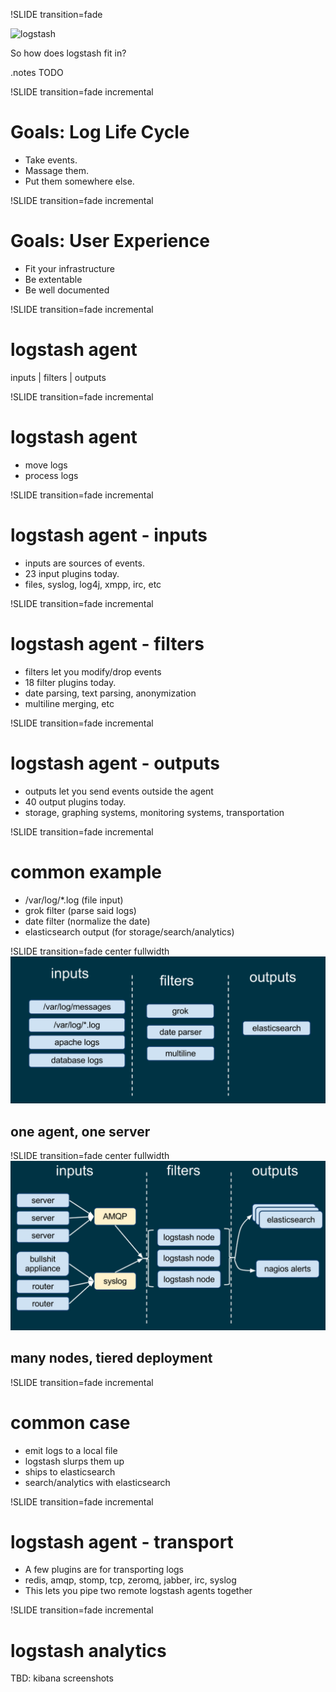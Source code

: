 !SLIDE transition=fade

![logstash](/image/logstash.png)

So how does logstash fit in?

.notes TODO

!SLIDE transition=fade incremental
# Goals: Log Life Cycle

* Take events.
* Massage them.
* Put them somewhere else.

!SLIDE transition=fade incremental
# Goals: User Experience

* Fit your infrastructure
* Be extentable
* Be well documented

!SLIDE transition=fade incremental
# logstash agent

inputs | filters | outputs

!SLIDE transition=fade incremental
# logstash agent

* move logs
* process logs

!SLIDE transition=fade incremental
# logstash agent - inputs

* inputs are sources of events.
* 23 input plugins today.
* files, syslog, log4j, xmpp, irc, etc
 
!SLIDE transition=fade incremental
# logstash agent - filters

* filters let you modify/drop events
* 18 filter plugins today.
* date parsing, text parsing, anonymization
* multiline merging, etc

!SLIDE transition=fade incremental
# logstash agent - outputs

* outputs let you send events outside the agent
* 40 output plugins today.
* storage, graphing systems, monitoring systems, transportation

!SLIDE transition=fade incremental
# common example

* /var/log/*.log (file input)
* grok filter (parse said logs)
* date filter (normalize the date)
* elasticsearch output (for storage/search/analytics)

!SLIDE transition=fade center fullwidth
![single node example](single-host-example.png)
## one agent, one server

!SLIDE transition=fade center fullwidth
![multi node example](multi-host-example.png)
## many nodes, tiered deployment

!SLIDE transition=fade incremental
# common case

* emit logs to a local file
* logstash slurps them up
* ships to elasticsearch
* search/analytics with elasticsearch

!SLIDE transition=fade incremental
# logstash agent - transport

* A few plugins are for transporting logs
* redis, amqp, stomp, tcp, zeromq, jabber, irc, syslog
* This lets you pipe two remote logstash agents together

!SLIDE transition=fade incremental
# logstash analytics 

TBD: kibana screenshots

